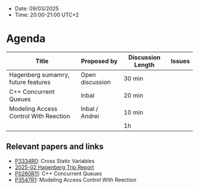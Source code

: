 * Date: 09/03/2025
* Time: 20:00-21:00 UTC+2

# Agenda

| Title | Proposed by | Discussion Length | Issues       |
|----------|-------------|-------------|----------------|
| Hagenberg sumamry, future features | Open discussion | 30 min |
| C++ Concurrent Queues | Inbal | 20 min |
| Modeling Access Control With Reection | Inbal / Andrei | 10 min |
|           |   | 1h     |          |


## Relevant papers and links
   * [P3334R0](https://wg21.link/P3334R0): Cross Static Variables
   * [2025-02 Hagenberg Trip Report](https://www.reddit.com/r/cpp/comments/1iqqu6d/202502_hagenberg_iso_c_committee_trip_report/)
   * [P0260R11](https://wg21.link/P0260R13): C++ Concurrent Queues
   * [P3547R1](https://wg21.link/P3547R1): Modeling Access Control With Reection


